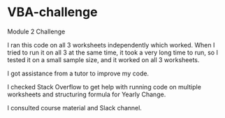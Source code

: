 # VBA-challenge

Module 2 Challenge

I ran this code on all 3 worksheets independently which worked. When I tried to run it on all 3 at the same time, it took a very long time to run, so I tested it on a small sample size, and it worked on all 3 worksheets.

I got assistance from a tutor to improve my code.

I checked Stack Overflow to get help with running code on multiple worksheets and structuring formula for Yearly Change.

I consulted course material and Slack channel.
